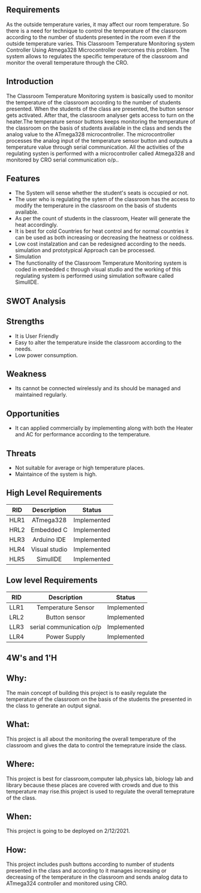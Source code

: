 ## Requirements
As the outside temperature varies, it may affect our room temperature. So there is a need for technique to control the temperature of the classroom according to the number of students presented in the room even if the outside temperature varies. This Classroom Temperature Monitoring system Controller Using Atmega328 Microcontroller overcomes this problem. The system allows to regulates the specific temperature of the classroom and monitor the overall temperature through the CRO.


## Introduction
The Classroom Temperature Monitoring system is basically used to monitor the temperature of the classroom according to the number of students presented. When the students of the class are presented, the button sensor gets activated. After that, the classroom analyser gets access to turn on the heater.The temperature sensor buttons keeps monitoring the temperature of the classroom on the basis of students available in the class and sends the analog value to the ATmega328 microcontroller. The microcontroller processes the analog input of the temperature sensor button and outputs a temperature value through serial communication. All the activities of the regulating systen is performed with a microcontroller called Atmega328 and monitored by CRO serial communication o/p..

## Features
 - The System will sense whether the student's seats is occupied or not.
 - The user who is regulating the sytem of the classroom has the access to modify the temperature in the classroom on the basis of students available.
 - As per the count of students in the classroom, Heater will generate the heat accordingly.
 - It is best for cold Countries for heat control and for normal countries it can be used as both increasing or decreasing the heatness or coldness.
 - Low cost instalzation and can be redesigned according to the needs.
simulation and prototypical Approach can be processed.
 - Simulation
 - The functionality of the Classroom Temperature Monitoring system is coded in embedded c through visual studio and the working of this regulating system is performed using simulation software called SimulIDE.

## SWOT Analysis
## Strengths
 - It is User Friendly
 - Easy to alter the temperature inside the classroom according to the needs.
 - Low power consumption. 
## Weakness
 - Its cannot be connected wirelessly and its should be managed and maintained regularly.
## Opportunities
 - It can applied commercially by implementing along with both the Heater and AC for performance according to the temperature.
## Threats
 - Not suitable for average or high temperature places.
 - Maintaince of the system is high.
## High Level Requirements
RID |  Description | Status |
|---| :-------: | :------: |
| HLR1   |ATmega328 |Implemented|
|HRL2         |  Embedded C | Implemented           |
|HLR3| Arduino IDE|  Implemented|
|HLR4|Visual studio|  Implemented|
|HLR5| SimulIDE| Implemented|
## Low level Requirements
 RID |  Description | Status |
|---| :-------: | :------: |
| LLR1   |Temperature Sensor |Implemented|
|LRL2         |  Button sensor | Implemented           |
|LLR3| serial communication o/p|  Implemented|
|LLR4| Power Supply|  Implemented|


## 4W's and 1'H
## Why:

The main concept of building this project is to easily regulate the temperature of the classroom on the basis of the students the presented in the class to generate an output signal.

## What:

This project is all about the monitoring the overall temperature of the classroom and gives the data to control the temeprature inside the class.

## Where:

This project is best for classroom,computer lab,physics lab, biology lab and library because these places are covered with crowds and due to this temperature may rise.this project is used to regulate the overall temeprature of the class.

## When:

This project is going to be deployed on 2/12/2021.

## How:

This project includes push buttons according to number of students presented in the class and according to it manages increasing or decreasing of the temperature in the classroom and sends analog data to ATmega324 controller and monitored using CRO.
